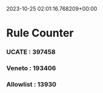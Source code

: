 2023-10-25 02:01:16.768209+00:00
# Rule Counter 
 ### UCATE : 397458

 ### Veneto : 193406

 ### Allowlist : 13930